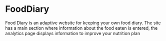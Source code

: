 # FoodDiary
Food Diary is an adaptive website for keeping your own food diary. 
The site has a main section where information about the food eaten is entered, the analytics page displays information to improve your nutrition plan
